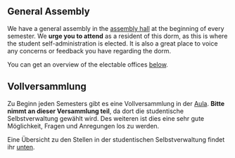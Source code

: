 <!-- English -->
## General Assembly
We have a general assembly in the [assembly hall](#e-assembly-hall) at the beginning of every semester. We **urge you to attend** as a resident of this dorm, as this is where the student self-administration is elected. It is also a great place to voice any concerns or feedback you have regarding the dorm. 

You can get an overview of the electable offices [below](#b-self-admin).

<!-- Deutsch -->
## Vollversammlung
Zu Beginn jeden Semesters gibt es eine Vollversammlung in der [Aula](#e-assembly-hall). **Bitte nimmt an dieser Versammlung teil**, da dort die studentische Selbstverwaltung gewählt wird. Des weiteren ist dies eine sehr gute Möglichkeit, Fragen und Anregungen los zu werden.

Eine Übersicht zu den Stellen in der studentischen Selbstverwaltung findet ihr [unten](#b-self-admin).